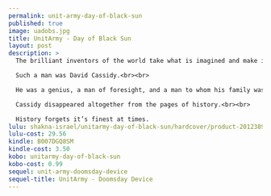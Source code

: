 ```yaml
---
permalink: unit-army-day-of-black-sun
published: true
image: uadobs.jpg
title: UnitArmy - Day of Black Sun
layout: post
description: >
  The brilliant inventors of the world take what is imagined and make it a reality.<br><br>

  Such a man was David Cassidy.<br><br>

  He was a genius, a man of foresight, and a man to whom his family was everything. He helped to develop a squadron of fighters for the Americans, then when they wanted to restrict his movements, he reappeared in the United Kingdom, developing fighter planes that could truly become unseen.<br><br>

  Cassidy disappeared altogether from the pages of history.<br><br>

  History forgets it’s finest at times.
lulu: shakna-israel/unitarmy-day-of-black-sun/hardcover/product-20123891.html
lulu-cost: 29.56
kindle: B007DGQ8SM
kindle-cost: 3.50
kobo: unitarmy-day-of-black-sun
kobo-cost: 0.99
sequel: unit-army-doomsday-device
sequel-title: UnitArmy - Doomsday Device
---
```

